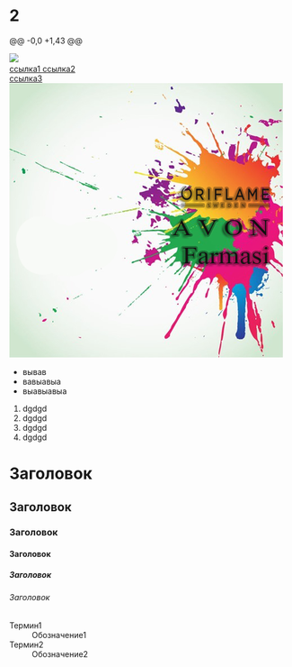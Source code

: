 # 2
@@ -0,0 +1,43 @@
<!DOCTYPE html>
<html lang="en">
<head>
    <meta charset="UTF-8">
    <title>Мой первый проект</title>
</head>
<body>
     <div class="logo">
                <img src="logo.jpg" width="100" >
    </div>
    <div class="menu">
        <a href=#> ссылка1 </a>
        <a href=#> ссылка2 </a> <br>
        <a href=#> ссылка3 </a>
    </div>
    <div class="img">
		<img src="2.jpg">
	</div>
    <ul>
        <li>вывав</li>
        <li>вавыавыа</li>
        <li>выавыавыа</li>
    </ul>
  <ol>
      <li>dgdgd</li>
      <li>dgdgd</li>
      <li>dgdgd</li>
      <li>dgdgd</li>
  </ol>
    <h1>Заголовок</h1>
    <h2>Заголовок</h2>
    <h3>Заголовок</h3>
    <h4>Заголовок</h4>
    <h5>Заголовок</h5>
    <h6>Заголовок</h6>
   <dl>
        <dt>Термин1</dt>
            <dd>Обозначение1</dd>
        <dt>Термин2</dt>
            <dd>Обозначение2</dd>
   </dl>
</body>
</html>
